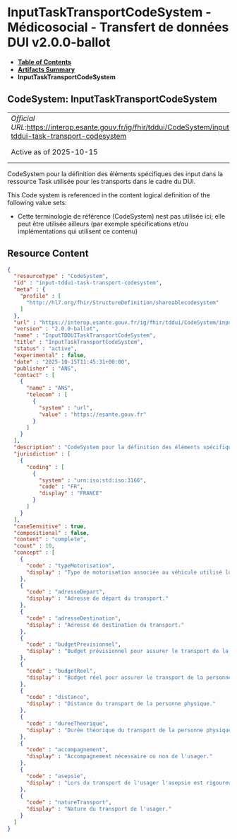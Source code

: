 # InputTaskTransportCodeSystem - Médicosocial - Transfert de données DUI v2.0.0-ballot

* [**Table of Contents**](toc.md)
* [**Artifacts Summary**](artifacts.md)
* **InputTaskTransportCodeSystem**

## CodeSystem: InputTaskTransportCodeSystem 

| | |
| :--- | :--- |
| *Official URL*:https://interop.esante.gouv.fr/ig/fhir/tddui/CodeSystem/input-tddui-task-transport-codesystem | *Version*:2.0.0-ballot |
| Active as of 2025-10-15 | *Computable Name*:InputTDDUITaskTransportCodeSystem |

 
CodeSystem pour la définition des éléments spécifiques des input dans la ressource Task utilisée pour les transports dans le cadre du DUI. 

 This Code system is referenced in the content logical definition of the following value sets: 

* Cette terminologie de référence (CodeSystem) nest pas utilisée ici; elle peut être utilisée ailleurs (par exemple spécifications et/ou implémentations qui utilisent ce contenu)



## Resource Content

```json
{
  "resourceType" : "CodeSystem",
  "id" : "input-tddui-task-transport-codesystem",
  "meta" : {
    "profile" : [
      "http://hl7.org/fhir/StructureDefinition/shareablecodesystem"
    ]
  },
  "url" : "https://interop.esante.gouv.fr/ig/fhir/tddui/CodeSystem/input-tddui-task-transport-codesystem",
  "version" : "2.0.0-ballot",
  "name" : "InputTDDUITaskTransportCodeSystem",
  "title" : "InputTaskTransportCodeSystem",
  "status" : "active",
  "experimental" : false,
  "date" : "2025-10-15T11:45:31+00:00",
  "publisher" : "ANS",
  "contact" : [
    {
      "name" : "ANS",
      "telecom" : [
        {
          "system" : "url",
          "value" : "https://esante.gouv.fr"
        }
      ]
    }
  ],
  "description" : "CodeSystem pour la définition des éléments spécifiques des input dans la ressource Task utilisée pour les transports dans le cadre du DUI.",
  "jurisdiction" : [
    {
      "coding" : [
        {
          "system" : "urn:iso:std:iso:3166",
          "code" : "FR",
          "display" : "FRANCE"
        }
      ]
    }
  ],
  "caseSensitive" : true,
  "compositional" : false,
  "content" : "complete",
  "count" : 10,
  "concept" : [
    {
      "code" : "typeMotorisation",
      "display" : "Type de motorisation associée au véhicule utilisé lors du transport."
    },
    {
      "code" : "adresseDepart",
      "display" : "Adresse de départ du transport."
    },
    {
      "code" : "adresseDestination",
      "display" : "Adresse de destination du transport."
    },
    {
      "code" : "budgetPrevisionnel",
      "display" : "Budget prévisionnel pour assurer le transport de la personne physique."
    },
    {
      "code" : "budgetReel",
      "display" : "Budget réel pour assurer le transport de la personne physique."
    },
    {
      "code" : "distance",
      "display" : "Distance du transport de la personne physique."
    },
    {
      "code" : "dureeTheorique",
      "display" : "Durée théorique du transport de la personne physique."
    },
    {
      "code" : "accompagnement",
      "display" : "Accompagnement nécessaire ou non de l'usager."
    },
    {
      "code" : "asepsie",
      "display" : "Lors du transport de l'usager l'asepsie est rigoureusement respectée ou n'est pas nécessaire."
    },
    {
      "code" : "natureTransport",
      "display" : "Nature du transport de l'usager."
    }
  ]
}

```
